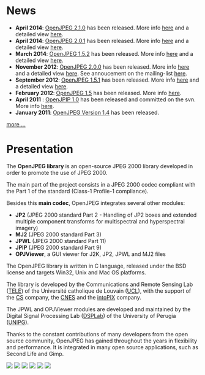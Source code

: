 # News #
  * **April 2014**: [OpenJPEG 2.1.0](Downloads.md) has been released. More info [here](http://openjpeg.googlecode.com/svn/tags/version.2.1/NEWS) and a detailed view [here](http://openjpeg.googlecode.com/svn/tags/version.2.1/CHANGES).
  * **April 2014**: [OpenJPEG 2.0.1](Downloads.md) has been released. More info [here](http://openjpeg.googlecode.com/svn/tags/version.2.0.1/NEWS) and a detailed view [here](http://openjpeg.googlecode.com/svn/tags/version.2.0.1/CHANGES).
  * **March 2014**: [OpenJPEG 1.5.2](Downloads.md) has been released. More info [here](http://openjpeg.googlecode.com/svn/tags/version.1.5.2/NEWS) and a detailed view [here](http://openjpeg.googlecode.com/svn/tags/version.1.5.2/CHANGES).
  * **November 2012**: [OpenJPEG 2.0.0](http://code.google.com/p/openjpeg/downloads/list) has been released. More info [here](http://openjpeg.googlecode.com/svn/branches/openjpeg-2.0/NEWS) and a detailed view [here](http://openjpeg.googlecode.com/svn/tags/version.2.0/CHANGES). See annoucement on the mailing-list [here](https://groups.google.com/d/msg/openjpeg/r8OtfyX0ukQ/f2AZQ6YTMx8J).
  * **September 2012**: [OpenJPEG 1.5.1](http://code.google.com/p/openjpeg/downloads/list) has been released. More info [here](http://openjpeg.googlecode.com/svn/branches/openjpeg-1.5/NEWS) and a detailed view [here](http://openjpeg.googlecode.com/svn/tags/version.1.5.1/CHANGES).
  * **February 2012**: [OpenJPEG 1.5](http://code.google.com/p/openjpeg/downloads/list) has been released. More info [here](http://openjpeg.googlecode.com/svn/branches/openjpeg-1.5/NEWS).
  * **April 2011** : [OpenJPIP 1.0](http://code.google.com/p/openjpeg/downloads/list) has been released and committed on the svn. More info [here](http://code.google.com/p/openjpeg/wiki/JPIP).
  * **January 2011**: [OpenJPEG Version 1.4](http://code.google.com/p/openjpeg/downloads/list) has been released.

[more ...](WhatsNew.md)

# Presentation #

The **OpenJPEG library** is an open-source JPEG 2000 library developed in order to promote the use of JPEG 2000.

The main part of the project consists in a JPEG 2000 codec compliant with the Part 1 of the standard (Class-1 Profile-1 compliance).

Besides this **main codec**, OpenJPEG integrates several other modules:
  * **JP2** (JPEG 2000 standard Part 2 - Handling of JP2 boxes and extended multiple component transforms for multispectral and hyperspectral imagery)
  * **MJ2** (JPEG 2000 standard Part 3)
  * **JPWL** (JPEG 2000 standard Part 11)
  * **JPIP** (JPEG 2000 standard Part 9)
  * **OPJViewer**, a GUI viewer for J2K, JP2, JPWL and MJ2 files

The OpenJPEG library is written in C language, released under the BSD license and targets Win32, Unix and Mac OS platforms.

The library is developed by the Communications and Remote Sensing Lab ([TELE](http://www.tele.ucl.ac.be)) of the Université catholique de Louvain ([UCL](http://www.uclouvain.be)), with the support of the [CS](http://www.c-s.fr/) company, the [CNES](http://www.cnes.fr/) and the [intoPIX](http://www.intopix.com) company.

The JPWL and OPJViewer modules are developed and maintained by the Digital Signal Processing Lab ([DSPLab](http://dsplab.diei.unipg.it/)) of the University of Perugia ([UNIPG](http://unipg.it/)).

Thanks to the constant contributions of many developers from the open source community, OpenJPEG has gained throughout the years in flexibility and performance. It is integrated in many open source applications, such as Second Life and Gimp.

[![](http://www.openjpeg.org/images/UCL_logo.png)](http://www.uclouvain.be)    [![](http://www.openjpeg.org/images/logo_icteam.jpg)](http://www.uclouvain.be/en-icteam.html)    [![](http://www.openjpeg.org/images/logo_intopix_small.png)](http://www.intopix.com)    [![](http://www.openjpeg.org/images/cs_logo.png)](http://www.c-s.fr)    [![](http://www.openjpeg.org/images/cnes_small_logo2.jpg)](http://www.cnes.fr)    [![](http://www.openjpeg.org/images/unipg_logo.png)](http://dsplab.diei.unipg.it/)